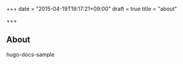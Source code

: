 +++
date = "2015-04-19T19:17:21+09:00"
draft = true
title = "about"

+++

## About

hugo-docs-sample